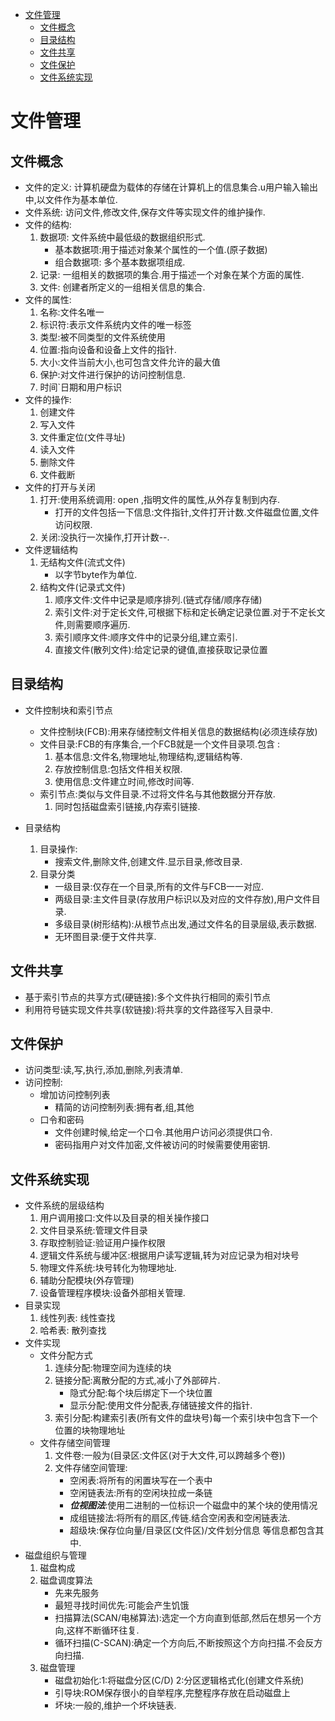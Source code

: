 <!-- TOC -->

- [文件管理](#文件管理)
    - [文件概念](#文件概念)
    - [目录结构](#目录结构)
    - [文件共享](#文件共享)
    - [文件保护](#文件保护)
    - [文件系统实现](#文件系统实现)

<!-- /TOC -->
# 文件管理

## 文件概念
   - 文件的定义: 计算机硬盘为载体的存储在计算机上的信息集合.u用户输入输出中,以文件作为基本单位.
   - 文件系统:  访问文件,修改文件,保存文件等实现文件的维护操作.
   - 文件的结构: 
        1. 数据项: 文件系统中最低级的数据组织形式.
            - 基本数据项:用于描述对象某个属性的一个值.(原子数据)
            - 组合数据项: 多个基本数据项组成.
        2. 记录: 一组相关的数据项的集合.用于描述一个对象在某个方面的属性.
        3. 文件: 创建者所定义的一组相关信息的集合.
   - 文件的属性:
        1. 名称:文件名唯一
        2. 标识符:表示文件系统内文件的唯一标签
        3. 类型:被不同类型的文件系统使用
        4. 位置:指向设备和设备上文件的指针.
        5. 大小:文件当前大小,也可包含文件允许的最大值 
        6. 保护:对文件进行保护的访问控制信息.
        7. 时间`日期和用户标识 
   - 文件的操作:
        1. 创建文件
        2. 写入文件
        3. 文件重定位(文件寻址)
        4. 读入文件
        5. 删除文件
        6. 文件截断
   - 文件的打开与关闭
        1. 打开:使用系统调用: open ,指明文件的属性,从外存复制到内存.
           - 打开的文件包括一下信息:文件指针,文件打开计数.文件磁盘位置,文件访问权限.
        2. 关闭:没执行一次操作,打开计数--.
   - 文件逻辑结构
        1. 无结构文件(流式文件)
           - 以字节byte作为单位.
        2. 结构文件(记录式文件)   
           1. 顺序文件:文件中记录是顺序排列.(链式存储/顺序存储)
           2. 索引文件:对于定长文件,可根据下标和定长确定记录位置.对于不定长文件,则需要顺序遍历.
           3. 索引顺序文件:顺序文件中的记录分组,建立索引.
           4. 直接文件(散列文件):给定记录的键值,直接获取记录位置

## 目录结构
   - 文件控制块和索引节点
      - 文件控制块(FCB):用来存储控制文件相关信息的数据结构(必须连续存放)
      - 文件目录:FCB的有序集合,一个FCB就是一个文件目录项.包含 :      
         1. 基本信息:文件名,物理地址,物理结构,逻辑结构等.
         2. 存放控制信息:包括文件相关权限.
         3. 使用信息:文件建立时间,修改时间等. 
      - 索引节点:类似与文件目录.不过将文件名与其他数据分开存放.   
         1. 同时包括磁盘索引链接,内存索引链接. 

   - 目录结构
      1. 目录操作:
         - 搜索文件,删除文件,创建文件.显示目录,修改目录.
      2. 目录分类
         - 一级目录:仅存在一个目录,所有的文件与FCB一一对应.
         - 两级目录:主文件目录(存放用户标识以及对应的文件存放),用户文件目录.
         - 多级目录(树形结构):从根节点出发,通过文件名的目录层级,表示数据.
         - 无环图目录:便于文件共享.

## 文件共享
   - 基于索引节点的共享方式(硬链接):多个文件执行相同的索引节点
   - 利用符号链实现文件共享(软链接):将共享的文件路径写入目录中.

## 文件保护
   - 访问类型:读,写,执行,添加,删除,列表清单.
   - 访问控制:
      - 增加访问控制列表
         - 精简的访问控制列表:拥有者,组,其他
      - 口令和密码
         - 文件创建时候,给定一个口令.其他用户访问必须提供口令.
         - 密码指用户对文件加密,文件被访问的时候需要使用密钥.

## 文件系统实现
   - 文件系统的层级结构
      1. 用户调用接口:文件以及目录的相关操作接口
      2. 文件目录系统:管理文件目录
      3. 存取控制验证:验证用户操作权限
      4. 逻辑文件系统与缓冲区:根据用户读写逻辑,转为对应记录为相对块号
      5. 物理文件系统:块号转化为物理地址.
      6. 辅助分配模块(外存管理)
      7. 设备管理程序模块:设备外部相关管理.
   - 目录实现
      1. 线性列表: 线性查找
      2. 哈希表: 散列查找
   - 文件实现
      - 文件分配方式
         1. 连续分配:物理空间为连续的块
         2. 链接分配:离散分配的方式,减小了外部碎片.
            - 隐式分配:每个块后绑定下一个块位置
            - 显示分配:使用文件分配表,存储链接文件的指针.
         3. 索引分配:构建索引表(所有文件的盘块号)每一个索引块中包含下一个位置的块物理地址
      - 文件存储空间管理
         1. 文件卷:一般为(目录区:文件区(对于大文件,可以跨越多个卷))
         2. 文件存储空间管理:
            - 空闲表:将所有的闲置块写在一个表中
            - 空闲链表法:所有的空闲块拉成一条链
            - ***位视图法***:使用二进制的一位标识一个磁盘中的某个块的使用情况
            - 成组链接法:将所有的扇区,传链.结合空闲表和空闲链表法.
            - 超级块:保存位向量/目录区(文件区)/文件划分信息 等信息都包含其中.
   - 磁盘组织与管理
      1. 磁盘构成
      2. 磁盘调度算法
         - 先来先服务
         - 最短寻找时间优先:可能会产生饥饿
         - 扫描算法(SCAN/电梯算法):选定一个方向直到低部,然后在想另一个方向,这样不断循环往复.
         - 循环扫描(C-SCAN):确定一个方向后,不断按照这个方向扫描.不会反方向扫描.
      3. 磁盘管理
         - 磁盘初始化:1:将磁盘分区(C/D)   2:分区逻辑格式化(创建文件系统)
         - 引导块:ROM保存很小的自举程序,完整程序存放在启动磁盘上
         - 坏块:一般的,维护一个坏块链表.
         